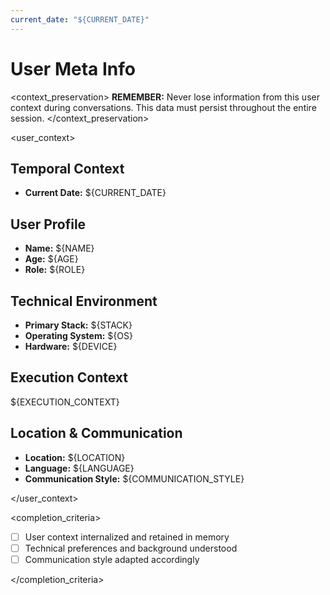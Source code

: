 ```yaml
---
current_date: "${CURRENT_DATE}"
---
```


# User Meta Info

<context_preservation>
**REMEMBER:** Never lose information from this user context during conversations. This data must persist throughout the entire session.
</context_preservation>

<user_context>

## Temporal Context

- **Current Date:** ${CURRENT_DATE}

## User Profile

- **Name:** ${NAME}
- **Age:** ${AGE}
- **Role:** ${ROLE}

## Technical Environment

- **Primary Stack:** ${STACK}
- **Operating System:** ${OS}
- **Hardware:** ${DEVICE}

## Execution Context

${EXECUTION_CONTEXT}

## Location & Communication

- **Location:** ${LOCATION}
- **Language:** ${LANGUAGE}
- **Communication Style:** ${COMMUNICATION_STYLE}

</user_context>

<completion_criteria>

- [ ] User context internalized and retained in memory
- [ ] Technical preferences and background understood
- [ ] Communication style adapted accordingly

</completion_criteria>
